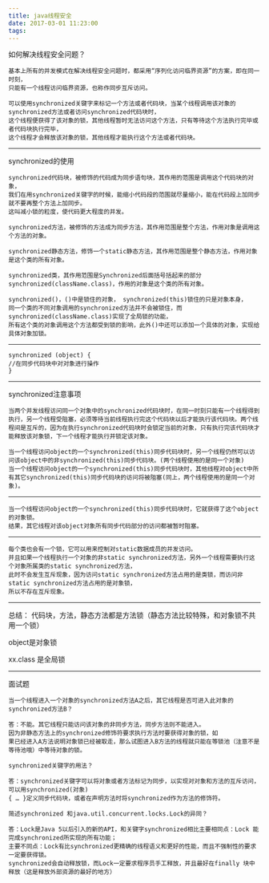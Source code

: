 ```yaml
---
title: java线程安全
date: 2017-03-01 11:23:00
tags:
---
```

如何解决线程安全问题？

    基本上所有的并发模式在解决线程安全问题时，都采用“序列化访问临界资源”的方案，即在同一时刻，
    只能有一个线程访问临界资源，也称作同步互斥访问。
    
    可以使用synchronized关键字来标记一个方法或者代码块，当某个线程调用该对象的synchronized方法或者访问synchronized代码块时，
    这个线程便获得了该对象的锁，其他线程暂时无法访问这个方法，只有等待这个方法执行完毕或者代码块执行完毕，
    这个线程才会释放该对象的锁，其他线程才能执行这个方法或者代码块。
    
-----
synchronized的使用

    synchronized代码块，被修饰的代码成为同步语句块，其作用的范围是调用这个代码块的对象，
    我们在用synchronized关键字的时候，能缩小代码段的范围就尽量缩小，能在代码段上加同步就不要再整个方法上加同步。
    这叫减小锁的粒度，使代码更大程度的并发。

    synchronized方法，被修饰的方法成为同步方法，其作用范围是整个方法，作用对象是调用这个方法的对象。

    synchronized静态方法，修饰一个static静态方法，其作用范围是整个静态方法，作用对象是这个类的所有对象。

    synchronized类，其作用范围是Synchronized后面括号括起来的部分synchronized(className.class)，作用的对象是这个类的所有对象。

    synchronized()，()中是锁住的对象， synchronized(this)锁住的只是对象本身，
    同一个类的不同对象调用的synchronized方法并不会被锁住，而synchronized(className.class)实现了全局锁的功能，
    所有这个类的对象调用这个方法都受到锁的影响，此外()中还可以添加一个具体的对象，实现给具体对象加锁。
----
    synchronized (object) {
    //在同步代码块中对对象进行操作
    }
    
----
synchronized注意事项

    当两个并发线程访问同一个对象中的synchronized代码块时，在同一时刻只能有一个线程得到执行，另一个线程受阻塞，必须等待当前线程执行完这个代码块以后才能执行该代码块。两个线程间是互斥的，因为在执行synchronized代码块时会锁定当前的对象，只有执行完该代码块才能释放该对象锁，下一个线程才能执行并锁定该对象。

    当一个线程访问object的一个synchronized(this)同步代码块时，另一个线程仍然可以访问该object中的非synchronized(this)同步代码块。(两个线程使用的是同一个对象)
    当一个线程访问object的一个synchronized(this)同步代码块时，其他线程对object中所有其它synchronized(this)同步代码块的访问将被阻塞(同上，两个线程使用的是同一个对象)。

-----
    当一个线程访问object的一个synchronized(this)同步代码块时，它就获得了这个object的对象锁。
    结果，其它线程对该object对象所有同步代码部分的访问都被暂时阻塞。
    
----
 
    每个类也会有一个锁，它可以用来控制对static数据成员的并发访问。
    并且如果一个线程执行一个对象的非static synchronized方法，另外一个线程需要执行这个对象所属类的static synchronized方法，
    此时不会发生互斥现象，因为访问static synchronized方法占用的是类锁，而访问非static synchronized方法占用的是对象锁，
    所以不存在互斥现象。
    
----
   总结：
   代码块，方法，静态方法都是方法锁（静态方法比较特殊，和对象锁不共用一个锁）
   
   object是对象锁
   
   xx.class 是全局锁
   
----    
面试题

    当一个线程进入一个对象的synchronized方法A之后，其它线程是否可进入此对象的synchronized方法B？
    
    答：不能。其它线程只能访问该对象的非同步方法，同步方法则不能进入。
    因为非静态方法上的synchronized修饰符要求执行方法时要获得对象的锁，如
    果已经进入A方法说明对象锁已经被取走，那么试图进入B方法的线程就只能在等锁池（注意不是等待池哦）中等待对象的锁。

    synchronized关键字的用法？
    
    答：synchronized关键字可以将对象或者方法标记为同步，以实现对对象和方法的互斥访问，可以用synchronized(对象) 
    { … }定义同步代码块，或者在声明方法时将synchronized作为方法的修饰符。

    简述synchronized 和java.util.concurrent.locks.Lock的异同？
    
    答：Lock是Java 5以后引入的新的API，和关键字synchronized相比主要相同点：Lock 能完成synchronized所实现的所有功能；
    主要不同点：Lock有比synchronized更精确的线程语义和更好的性能，而且不强制性的要求一定要获得锁。
    synchronized会自动释放锁，而Lock一定要求程序员手工释放，并且最好在finally 块中释放（这是释放外部资源的最好的地方）